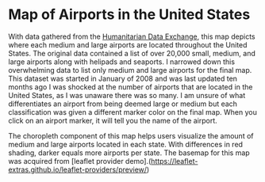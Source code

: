Map of Airports in the United States
====
With data gathered from the [Humanitarian Data Exchange](https://data.humdata.org/dataset/ourairports-usa), this map depicts where each medium and large airports are located throughout the United States. The original data contained a list of over 20,000 small, medium, and large airports along with helipads and seaports. I narrowed down this overwhelming data to list only medium and large airports for the final map. This dataset was started in January of 2008 and was last updated ten months ago
I was shocked at the number of airports that are located in the United States, as I was unaware there was so many. I am unsure of what differentiates an airport from being deemed large or medium but each classification was given a different marker color on the final map. When you click on an airport marker, it will tell you the name of the airport.

The choropleth component of this map helps users visualize the amount of medium and large airports located in each state. With differences in red shading, darker equals more airports per state.
The basemap for this map was acquired from [leaflet provider demo].(https://leaflet-extras.github.io/leaflet-providers/preview/)
